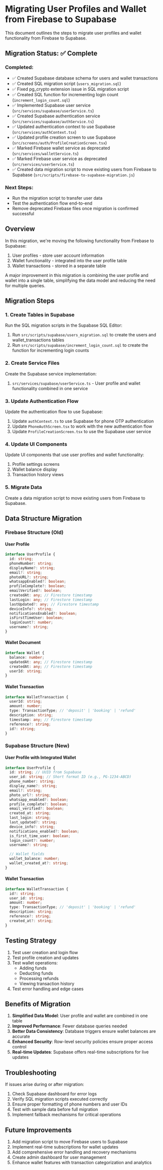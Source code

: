 # Migrating User Profiles and Wallet from Firebase to Supabase

This document outlines the steps to migrate user profiles and wallet functionality from Firebase to Supabase.

## Migration Status: ✅ Complete

### Completed:
- ✅ Created Supabase database schema for users and wallet transactions
- ✅ Created SQL migration script (`users_migration.sql`)
- ✅ Fixed pg_crypto extension issue in SQL migration script
- ✅ Created SQL function for incrementing login count (`increment_login_count.sql`)
- ✅ Implemented Supabase user service (`src/services/supabase/userService.ts`)
- ✅ Created Supabase authentication service (`src/services/supabase/authService.ts`)
- ✅ Updated authentication context to use Supabase (`src/services/authContext.tsx`)
- ✅ Updated profile creation screen to use Supabase (`src/screens/auth/ProfileCreationScreen.tsx`)
- ✅ Marked Firebase wallet service as deprecated (`src/services/walletService.ts`)
- ✅ Marked Firebase user service as deprecated (`src/services/userService.ts`)
- ✅ Created data migration script to move existing users from Firebase to Supabase (`src/scripts/firebase-to-supabase-migration.js`)

### Next Steps:
- Run the migration script to transfer user data
- Test the authentication flow end-to-end
- Remove deprecated Firebase files once migration is confirmed successful

## Overview

In this migration, we're moving the following functionality from Firebase to Supabase:

1. User profiles - store user account information
2. Wallet functionality - integrated into the user profile table
3. Wallet transactions - stored in a separate table

A major improvement in this migration is combining the user profile and wallet into a single table, simplifying the data model and reducing the need for multiple queries.

## Migration Steps

### 1. Create Tables in Supabase

Run the SQL migration scripts in the Supabase SQL Editor:

1. Run `src/scripts/supabase/users_migration.sql` to create the users and wallet_transactions tables
2. Run `src/scripts/supabase/increment_login_count.sql` to create the function for incrementing login counts

### 2. Create Service Files

Create the Supabase service implementation:

1. `src/services/supabase/userService.ts` - User profile and wallet functionality combined in one service

### 3. Update Authentication Flow

Update the authentication flow to use Supabase:

1. Update `authContext.ts` to use Supabase for phone OTP authentication
2. Update `PhoneAuthScreen.tsx` to work with the new authentication flow
3. Update `ProfileCreationScreen.tsx` to use the Supabase user service

### 4. Update UI Components

Update UI components that use user profiles and wallet functionality:

1. Profile settings screens
2. Wallet balance display
3. Transaction history views

### 5. Migrate Data

Create a data migration script to move existing users from Firebase to Supabase.

## Data Structure Migration

### Firebase Structure (Old)

#### User Profile
```typescript
interface UserProfile {
  id: string;
  phoneNumber: string;
  displayName?: string;
  email?: string;
  photoURL?: string;
  whatsappEnabled?: boolean;
  profileComplete?: boolean;
  emailVerified?: boolean;
  createdAt: any; // Firestore timestamp
  lastLogin: any; // Firestore timestamp
  lastUpdated?: any; // Firestore timestamp
  deviceInfo?: string;
  notificationsEnabled?: boolean;
  isFirstTimeUser: boolean;
  loginCount?: number;
  username?: string;
}
```

#### Wallet Document
```typescript
interface Wallet {
  balance: number;
  updatedAt: any; // Firestore timestamp
  createdAt: any; // Firestore timestamp
  userId: string;
}
```

#### Wallet Transaction
```typescript
interface WalletTransaction {
  userId: string;
  amount: number;
  type: TransactionType; // 'deposit' | 'booking' | 'refund'
  description: string;
  timestamp: any; // Firestore timestamp
  reference?: string;
  id?: string;
}
```

### Supabase Structure (New)

#### User Profile with Integrated Wallet
```typescript
interface UserProfile {
  id: string; // UUID from Supabase
  user_id: string; // Short format ID (e.g., PG-1234-ABCD)
  phone_number: string;
  display_name?: string;
  email?: string;
  photo_url?: string;
  whatsapp_enabled?: boolean;
  profile_complete?: boolean;
  email_verified?: boolean;
  created_at: string;
  last_login: string;
  last_updated?: string;
  device_info?: string;
  notifications_enabled?: boolean;
  is_first_time_user: boolean;
  login_count?: number;
  username?: string;
  
  // Wallet fields
  wallet_balance: number;
  wallet_created_at?: string;
}
```

#### Wallet Transaction
```typescript
interface WalletTransaction {
  id?: string;
  user_id: string;
  amount: number;
  type: TransactionType; // 'deposit' | 'booking' | 'refund'
  description: string;
  reference?: string;
  created_at?: string;
}
```

## Testing Strategy

1. Test user creation and login flow
2. Test profile creation and updates
3. Test wallet operations:
   - Adding funds
   - Deducting funds
   - Processing refunds
   - Viewing transaction history
4. Test error handling and edge cases

## Benefits of Migration

1. **Simplified Data Model**: User profile and wallet are combined in one table
2. **Improved Performance**: Fewer database queries needed
3. **Better Data Consistency**: Database triggers ensure wallet balances are accurate
4. **Enhanced Security**: Row-level security policies ensure proper access control
5. **Real-time Updates**: Supabase offers real-time subscriptions for live updates

## Troubleshooting

If issues arise during or after migration:

1. Check Supabase dashboard for error logs
2. Verify SQL migration scripts executed correctly
3. Ensure proper formatting of phone numbers and user IDs
4. Test with sample data before full migration
5. Implement fallback mechanisms for critical operations

## Future Improvements

1. Add migration script to move Firebase users to Supabase
2. Implement real-time subscriptions for wallet updates
3. Add comprehensive error handling and recovery mechanisms
4. Create admin dashboard for user management
5. Enhance wallet features with transaction categorization and analytics 